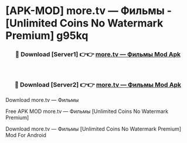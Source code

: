 # [APK-MOD] more.tv — Фильмы - [Unlimited Coins No Watermark Premium] g95kq



<div align="center">
<h3>🔴 Download [Server1] 👉👉 <a href="https://momento.my/?title=more.tv_—_Фильмы">more.tv — Фильмы Mod Apk</a></h3><br>

<h3>🔴 Download [Server2] 👉👉 <a href="https://momento.my/?title=more.tv_—_Фильмы">more.tv — Фильмы Mod Apk</a></h3>
</div>



Download more.tv — Фильмы 

Free APK MOD more.tv — Фильмы [Unlimited Coins No Watermark Premium]

Download more.tv — Фильмы [Unlimited Coins No Watermark Premium] Mod For Android

